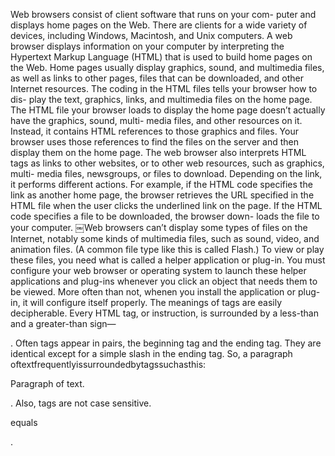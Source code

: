 Web browsers consist of client software that runs on your com- puter and displays home pages on the Web. There are clients for a wide variety of devices, including Windows, Macintosh, and Unix computers.
A web browser displays information on your computer by interpreting the Hypertext Markup Language (HTML) that is used to build home pages on the Web. Home pages usually display graphics, sound, and multimedia files, as well as links to other pages, files that can be downloaded, and other Internet resources.
The coding in the HTML files tells your browser how to dis- play the text, graphics, links, and multimedia files on the home page. The HTML file your browser loads to display the home page doesn’t actually have the graphics, sound, multi- media files, and other resources on it. Instead, it contains HTML references to those graphics and files. Your browser uses those references to find the files on the server and then display them on the home page.
The web browser also interprets HTML tags as links to other websites, or to other web resources, such as graphics, multi- media files, newsgroups, or files to download. Depending on the link, it performs different actions. For example, if the HTML code specifies the link as another home page, the browser retrieves the URL specified in the HTML file when the user clicks the underlined link on the page. If the HTML code specifies a file to be downloaded, the browser down- loads the file to your computer.
￼Web browsers can’t display some types of files on the Internet, notably some kinds of multimedia files, such as sound, video, and animation files. (A common file type like this is called Flash.) To view or play these files, you need what is called a helper application or plug-in. You must configure your web browser or operating system to launch these helper applications and plug-ins whenever you click an object that needs them to be viewed. More often than not, whenen you install the application or plug-in, it will configure itself properly.
The meanings of tags are easily decipherable. Every HTML tag, or instruction, is surrounded by a less-than and a greater-than sign—<P>. Often tags appear in pairs, the beginning tag and the ending tag. They are identical except for a simple slash in the ending tag. So, a paragraph oftextfrequentlyissurroundedbytagssuchasthis:<P> Paragraph of text.</P>. Also, tags are not case sensitive. <P> equals <p>.
